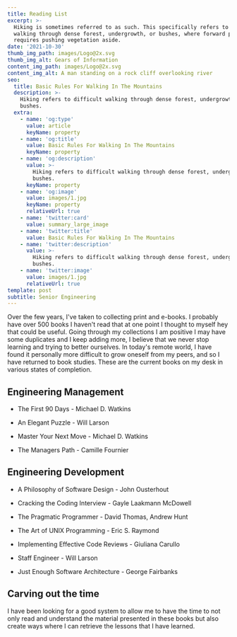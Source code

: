 ```yaml
---
title: Reading List
excerpt: >-
  Hiking is sometimes referred to as such. This specifically refers to difficult
  walking through dense forest, undergrowth, or bushes, where forward progress
  requires pushing vegetation aside.
date: '2021-10-30'
thumb_img_path: images/Logo@2x.svg
thumb_img_alt: Gears of Information
content_img_path: images/Logo@2x.svg
content_img_alt: A man standing on a rock cliff overlooking river
seo:
  title: Basic Rules For Walking In The Mountains
  description: >-
    Hiking refers to difficult walking through dense forest, undergrowth, or
    bushes.
  extra:
    - name: 'og:type'
      value: article
      keyName: property
    - name: 'og:title'
      value: Basic Rules For Walking In The Mountains
      keyName: property
    - name: 'og:description'
      value: >-
        Hiking refers to difficult walking through dense forest, undergrowth, or
        bushes.
      keyName: property
    - name: 'og:image'
      value: images/1.jpg
      keyName: property
      relativeUrl: true
    - name: 'twitter:card'
      value: summary_large_image
    - name: 'twitter:title'
      value: Basic Rules For Walking In The Mountains
    - name: 'twitter:description'
      value: >-
        Hiking refers to difficult walking through dense forest, undergrowth, or
        bushes.
    - name: 'twitter:image'
      value: images/1.jpg
      relativeUrl: true
template: post
subtitle: Senior Engineering
---
```

Over the few years, I've taken to collecting print and e-books.  I probably have over 500 books I haven't read that at one point I thought to myself hey that could be useful.  Going through my collections I am positive I may have some duplicates and I keep adding more, I believe that we never stop learning and trying to better ourselves. In today's remote world, I have found it personally more difficult to grow oneself from my peers, and so I have returned to book studies.  These are the current books on my desk in various states of completion. 

## Engineering Management

*   The First 90 Days - Michael D. Watkins

*   An Elegant Puzzle - Will Larson

*   Master Your Next Move - Michael D. Watkins

*   The Managers Path - Camille Fournier

## Engineering Development

*   A Philosophy of Software Design - John Ousterhout

*   Cracking the Coding Interview - Gayle Laakmann McDowell

*   The Pragmatic Programmer -  David Thomas, Andrew Hunt

*   The Art of UNIX Programming - Eric S. Raymond

*   Implementing Effective Code Reviews - Giuliana Carullo

*   Staff Engineer - Will Larson

*   Just Enough Software Architecture - George Fairbanks

## Carving out the time

I have been looking for a good system to allow me to have the time to not only read and understand the material presented in these books but also create ways where I can retrieve the lessons that I have learned. 

